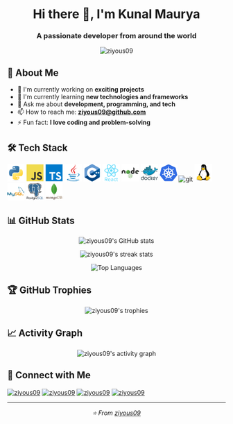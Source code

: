 <h1 align="center">Hi there 👋, I'm Kunal Maurya</h1>
<h3 align="center">A passionate developer from around the world</h3>

<p align="center">
  <img src="https://komarev.com/ghpvc/?username=ziyous09&label=Profile%20views&color=0e75b6&style=flat" alt="ziyous09" />
</p>

## 🚀 About Me

- 🔭 I'm currently working on **exciting projects**
- 🌱 I'm currently learning **new technologies and frameworks**
- 💬 Ask me about **development, programming, and tech**
- 📫 How to reach me: **ziyous09@github.com**
- ⚡ Fun fact: **I love coding and problem-solving**

## 🛠️ Tech Stack

<p align="left">
  <img src="https://raw.githubusercontent.com/devicons/devicon/master/icons/python/python-original.svg" alt="python" width="40" height="40"/>
  <img src="https://raw.githubusercontent.com/devicons/devicon/master/icons/javascript/javascript-original.svg" alt="javascript" width="40" height="40"/>
  <img src="https://raw.githubusercontent.com/devicons/devicon/master/icons/typescript/typescript-original.svg" alt="typescript" width="40" height="40"/>
  <img src="https://raw.githubusercontent.com/devicons/devicon/master/icons/java/java-original.svg" alt="java" width="40" height="40"/>
  <img src="https://raw.githubusercontent.com/devicons/devicon/master/icons/cplusplus/cplusplus-original.svg" alt="cplusplus" width="40" height="40"/>
  <img src="https://raw.githubusercontent.com/devicons/devicon/master/icons/react/react-original-wordmark.svg" alt="react" width="40" height="40"/>
  <img src="https://raw.githubusercontent.com/devicons/devicon/master/icons/nodejs/nodejs-original-wordmark.svg" alt="nodejs" width="40" height="40"/>
  <img src="https://raw.githubusercontent.com/devicons/devicon/master/icons/docker/docker-original-wordmark.svg" alt="docker" width="40" height="40"/>
  <img src="https://raw.githubusercontent.com/devicons/devicon/master/icons/kubernetes/kubernetes-plain.svg" alt="kubernetes" width="40" height="40"/>
  <img src="https://www.vectorlogo.zone/logos/git-scm/git-scm-icon.svg" alt="git" width="40" height="40"/>
  <img src="https://raw.githubusercontent.com/devicons/devicon/master/icons/linux/linux-original.svg" alt="linux" width="40" height="40"/>
  <img src="https://raw.githubusercontent.com/devicons/devicon/master/icons/mysql/mysql-original-wordmark.svg" alt="mysql" width="40" height="40"/>
  <img src="https://raw.githubusercontent.com/devicons/devicon/master/icons/postgresql/postgresql-original-wordmark.svg" alt="postgresql" width="40" height="40"/>
  <img src="https://raw.githubusercontent.com/devicons/devicon/master/icons/mongodb/mongodb-original-wordmark.svg" alt="mongodb" width="40" height="40"/>
</p>

## 📊 GitHub Stats

<p align="center">
  <img src="https://github-readme-stats.vercel.app/api?username=ziyous09&show_icons=true&theme=radical&hide_border=true" alt="ziyous09's GitHub stats" />
</p>

<p align="center">
  <img src="https://github-readme-streak-stats.herokuapp.com/?user=ziyous09&theme=radical&hide_border=true" alt="ziyous09's streak stats" />
</p>

<p align="center">
  <img src="https://github-readme-stats.vercel.app/api/top-langs/?username=ziyous09&layout=compact&theme=radical&hide_border=true" alt="Top Languages" />
</p>

## 🏆 GitHub Trophies

<p align="center">
  <img src="https://github-profile-trophy.vercel.app/?username=ziyous09&theme=radical&no-frame=true&no-bg=true&row=1&column=7" alt="ziyous09's trophies" />
</p>

## 📈 Activity Graph

<p align="center">
  <img src="https://github-readme-activity-graph.vercel.app/graph?username=ziyous09&theme=radical&hide_border=true" alt="ziyous09's activity graph" />
</p>

## 🤝 Connect with Me

<p align="left">
  <a href="https://twitter.com/ziyous09" target="blank"><img align="center" src="https://raw.githubusercontent.com/rahuldkjain/github-profile-readme-generator/master/src/images/icons/Social/twitter.svg" alt="ziyous09" height="30" width="40" /></a>
  <a href="https://linkedin.com/in/ziyous09" target="blank"><img align="center" src="https://raw.githubusercontent.com/rahuldkjain/github-profile-readme-generator/master/src/images/icons/Social/linked-in-alt.svg" alt="ziyous09" height="30" width="40" /></a>
  <a href="https://stackoverflow.com/users/ziyous09" target="blank"><img align="center" src="https://raw.githubusercontent.com/rahuldkjain/github-profile-readme-generator/master/src/images/icons/Social/stack-overflow.svg" alt="ziyous09" height="30" width="40" /></a>
  <a href="https://instagram.com/ziyous09" target="blank"><img align="center" src="https://raw.githubusercontent.com/rahuldkjain/github-profile-readme-generator/master/src/images/icons/Social/instagram.svg" alt="ziyous09" height="30" width="40" /></a>
</p>

---

<p align="center">
  <i>⭐️ From <a href="https://github.com/ziyous09">ziyous09</a></i>
</p>
